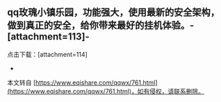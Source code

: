 qq玫瑰小镇乐园，功能强大，使用最新的安全架构，做到真正的安全，给你带来最好的挂机体验。-
\[attachment=113\]-
-
点击下载：\[attachment=114\]

-

本文转自 [https://www.eqishare.com/qqwx/761.html](https://www.eqishare.com/qqwx/761.html)，如有侵权，请联系删除。